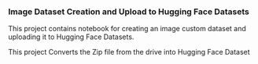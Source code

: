 ### Image Dataset Creation and Upload to Hugging Face Datasets

This project contains notebook for creating an image custom dataset and uploading it to Hugging Face Datasets.

This project Converts the Zip file from the drive into Hugging Face Dataset

